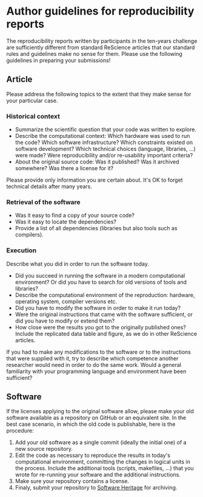 # Author guidelines for reproducibility reports

The reproducibility reports written by participants in the ten-years challenge are sufficiently different from standard ReScience articles that our standard rules and guidelines make no sense for them. Please use the following guidelines in preparing your submissions!

## Article

Please address the following topics to the extent that they make sense for your particular case.

### Historical context

- Summarize the scientific question that your code was written to explore.
- Describe the computational context: Which hardware was used to run the code? Which software infrastructure? Which constraints existed on software development? Which technical choices (language, libraries, ...) were made? Were reproducibility and/or re-usability important criteria?
- About the original source code: Was it published? Was it archived somewhere? Was there a license for it?

Please provide only information you are certain about. It's OK to forget technical details after many years.

### Retrieval of the software

- Was it easy to find a copy of your source code?
- Was it easy to locate the dependencies?
- Provide a list of all dependencies (libraries but also tools such as compilers).

### Execution

Describe what you did in order to run the software today.

- Did you succeed in running the software in a modern computational environment? Or did you have to search for old versions of tools and libraries?
- Describe the computational environment of the reproduction: hardware, operating system, compiler versions etc.
- Did you have to modify the software in order to make it run today?
- Were the original instructions that came with the software sufficient, or did you have to modify or extend them?
- How close were the results you got to the originally published ones? Include the
  replicated data table and figure, as we do in other ReScience articles.

If you had to make any modifications to the software or to the instructions that were supplied with it, try to describe which competence another researcher would need in order to do the same work. Would a general familiarity with your programming language and environment have been sufficient?

## Software

If the licenses applying to the original software allow, please make your old software
available as a repository on GitHub or an equivalent site. In the best case scenario, in
which the old code is publishable, here is the procedure:

1. Add your old software as a single commit (ideally the initial one) of a new source
   repository.
2. Edit the code as necessary to reproduce the results in today's computational environment,
   committing the changes in logical units in the process. Include the additional tools
   (scripts, makefiles, ...) that you wrote for re-running your software and the additional
   instructions.
3. Make sure your repository contains a license.
4. Finaly, submit your repository to [Software Heritage](http://save.softwareheritage.org/)
   for archiving.
